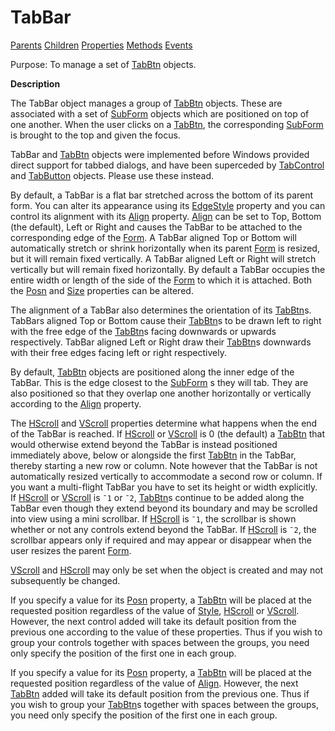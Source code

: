 




<h1 class="heading"><span class="name">TabBar</span></h1>

[Parents](../ParentLists/TabBar.htm) [Children](../ChildLists/TabBar.htm) [Properties](../PropLists/TabBar.htm) [Methods](../MethodLists/TabBar.htm) [Events](../EventLists/TabBar.htm)


Purpose: To manage a set of [TabBtn](tabbtn.md) objects.


**Description**


The TabBar object manages a group of [TabBtn](tabbtn.md) objects. These are associated with a set of [SubForm](subform.md) objects which are positioned on top of one another. When the user clicks on a [TabBtn](tabbtn.md),
the corresponding [SubForm](subform.md) is brought to the
top and given the focus.



TabBar and [TabBtn](tabbtn.md) objects were implemented
before Windows provided direct support for tabbed dialogs, and have been
superceded by [TabControl](tabcontrol.md) and [TabButton](tabbutton.md) objects. Please use these instead.


By default, a TabBar is a flat bar stretched across the bottom of its parent
form. You can alter its appearance using its [EdgeStyle](./edgestyle.md) property and you can control its alignment with its [Align](./align.md) property. [Align](./align.md) can be set to Top, Bottom
(the default), Left or Right and causes the TabBar to be attached to the
corresponding edge of the [Form](form.md). A TabBar aligned
Top or Bottom will automatically stretch or shrink horizontally when its parent [Form](form.md) is resized, but it will remain fixed vertically. A TabBar aligned Left or Right
will stretch vertically but will remain fixed horizontally. By default a TabBar
occupies the entire width or length of the side of the [Form](form.md) to which it is attached. Both the [Posn](./posn.md) and [Size](./size.md) properties can be altered.


The alignment of a TabBar also determines the orientation of its [TabBtn](tabbtn.md)s.
TabBars aligned Top or Bottom cause their [TabBtn](tabbtn.md)s
to be drawn left to right with the free edge of the [TabBtn](tabbtn.md)s
facing downwards or upwards respectively. TabBar aligned Left or Right draw
their [TabBtn](tabbtn.md)s downwards with their free edges
facing left or right respectively.


By default, [TabBtn](tabbtn.md) objects are positioned
along the inner edge of the TabBar. This is the edge closest to the [SubForm](subform.md) s they will tab. They are also positioned so that they overlap one another
horizontally or vertically according to the [Align](./align.md) property.


The [HScroll](./hscroll.md) and [VScroll](./vscroll.md) properties determine what happens when the end of the TabBar is reached. If [HScroll](./hscroll.md) or [VScroll](./vscroll.md) is 0 (the default) a [TabBtn](tabbtn.md) that would otherwise extend beyond the TabBar is instead positioned immediately
above, below or alongside the first [TabBtn](tabbtn.md) in
the TabBar, thereby starting a new row or column. Note however that the TabBar
is not automatically resized vertically to accommodate a second row or column.
If you want a multi-flight TabBar you have to set its height or width
explicitly. If [HScroll](./hscroll.md) or [VScroll](./vscroll.md) is `¯1` or `¯2`,
[TabBtn](tabbtn.md)s continue to be added along the TabBar
even though they extend beyond its boundary and may be scrolled into view using
a mini scrollbar. If [HScroll](./hscroll.md) is `¯1`,
the scrollbar is shown whether or not any controls extend beyond the TabBar. If [HScroll](./hscroll.md) is `¯2`, the scrollbar appears only if
required and may appear or disappear when the user resizes the parent [Form](form.md).


[VScroll](./vscroll.md) and [HScroll](./hscroll.md) may only be set when the object is created and may not subsequently be changed.


If you specify a value for its [Posn](./posn.md) property, a [TabBtn](tabbtn.md) will be placed at the
requested position regardless of the value of [Style](./style.md),
[HScroll](./hscroll.md) or [VScroll](./vscroll.md).
However, the next control added will take its default position from the previous
one according to the value of these properties. Thus if you wish to group your
controls together with spaces between the groups, you need only specify the
position of the first one in each group.


If you specify a value for its [Posn](./posn.md) property, a [TabBtn](tabbtn.md) will be placed at the
requested position regardless of the value of [Align](./align.md).
However, the next [TabBtn](tabbtn.md) added will take its
default position from the previous one. Thus if you wish to group your [TabBtn](tabbtn.md)s
together with spaces between the groups, you need only specify the position of
the first one in each group.


